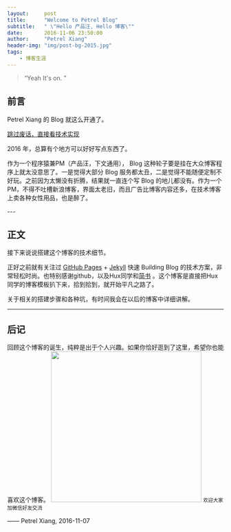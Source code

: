 ```yaml
---
layout:     post
title:      "Welcome to Petrel Blog"
subtitle:   " \"Hello 产品汪, Hello 博客\""
date:       2016-11-06 23:50:00
author:     "Petrel Xiang"
header-img: "img/post-bg-2015.jpg"
tags:
    - 博客生涯
---
```


> “Yeah It's on. ”


## 前言

Petrel Xiang 的 Blog 就这么开通了。

[跳过废话，直接看技术实现 ](#build)



2016 年，总算有个地方可以好好写点东西了。

作为一个程序猿兼PM（产品汪，下文通用）， Blog 这种轮子要是挂在大众博客程序上就太没意思了。一是觉得大部分 Blog 服务都太丑，二是觉得不能随便定制不好玩。之前因为太懒没有折腾，结果就一直连个写 Blog 的地儿都没有。作为一个PM，不得不吐槽新浪博客，界面太老旧，而且广告比博客内容还多，在技术博客上卖各种女性用品，也是醉了。


<p id = "build"></p>
---


## 正文

接下来说说搭建这个博客的技术细节。  

正好之前就有关注过 [GitHub Pages](https://pages.github.com/) + [Jekyll](http://jekyllrb.com/) 快速 Building Blog 的技术方案，非常轻松时尚。也特别感谢github，以及Hux同学和[简书](http://http://www.jianshu.com/) 。这个博客是直接把Hux同学的博客模板扒下来，拾到拾到，就开始平凡之路了。

关于相关的搭建步骤和各种坑，有时间我会在以后的博客中详细讲解。


---


## 后记

回顾这个博客的诞生，纯粹是出于个人兴趣。如果你恰好逛到了这里，希望你也能喜欢这个博客。
<img src="{{ site.baseurl }}/img/my_weixin.jpg" width="350" height="350"/>
<small class="img-hint">欢迎大家加微信好友交流</small>

—— Petrel Xiang, 2016-11-07
